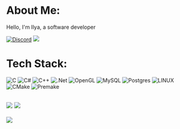 # About Me:
Hello, I'm Ilya, a software developer

[![Discord](https://img.shields.io/badge/Discord-%237289DA.svg?logo=discord&logoColor=white)](https://discord.gg/https://discordapp.com/users/419558358098509824/) 
[![](https://img.shields.io/badge/-Telegram-FFF?&logo=Telegram)](https://t.me/etogood)

# Tech Stack:
![C](https://img.shields.io/badge/c-%2300599C.svg?style=for-the-badge&logo=c&logoColor=white) 
![C#](https://img.shields.io/badge/c%23-%23239120.svg?style=for-the-badge&logo=c-sharp&logoColor=white) 
![C++](https://img.shields.io/badge/c++-%2300599C.svg?style=for-the-badge&logo=c%2B%2B&logoColor=white) 
![.Net](https://img.shields.io/badge/.NET-5C2D91?style=for-the-badge&logo=.net&logoColor=white) 
![OpenGL](https://img.shields.io/badge/opengl-%23white.svg?style=for-the-badge&logo=opengl&logoColor=blue) 
![MySQL](https://img.shields.io/badge/mysql-%2300f.svg?style=for-the-badge&logo=mysql&logoColor=white) 
![Postgres](https://img.shields.io/badge/postgres-%23316192.svg?style=for-the-badge&logo=postgresql&logoColor=white) 
![LINUX](https://img.shields.io/badge/Linux-FCC624?style=for-the-badge&logo=linux&logoColor=black) 
![CMake](https://img.shields.io/badge/CMake-%23008FBA.svg?style=for-the-badge&logo=cmake&logoColor=white)
![Premake](https://img.shields.io/badge/Premake-%23008FBA.svg?style=for-the-badge&logo=Lua&logoColor=white)


![](https://github-readme-stats.vercel.app/api?username=etogood&theme=dark&hide_border=false&include_all_commits=true&count_private=true)
![](https://github-readme-stats.vercel.app/api/top-langs/?username=etogood&theme=dark&hide_border=false&include_all_commits=true&count_private=true&layout=compact)<br/>
---
[![](https://visitcount.itsvg.in/api?id=etogood&icon=0&color=1)]()
